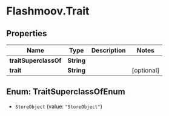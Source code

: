 # Flashmoov.Trait

## Properties
Name | Type | Description | Notes
------------ | ------------- | ------------- | -------------
**traitSuperclassOf** | **String** |  | 
**trait** | **String** |  | [optional] 


<a name="TraitSuperclassOfEnum"></a>
## Enum: TraitSuperclassOfEnum


* `StoreObject` (value: `"StoreObject"`)




